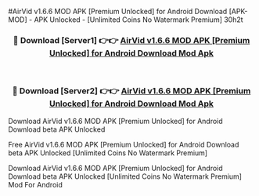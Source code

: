 #AirVid v1.6.6 MOD APK [Premium Unlocked] for Android Download [APK-MOD] - APK Unlocked - [Unlimited Coins No Watermark Premium] 30h2t



<div align="center">

<h3>🔴 Download [Server1] 👉👉 <a href="https://momento.my/?title=AirVid_v1.6.6_MOD_APK_[Premium_Unlocked]_for_Android_Download">AirVid v1.6.6 MOD APK [Premium Unlocked] for Android Download Mod Apk</a></h3><br>

<h3>🔴 Download [Server2] 👉👉 <a href="https://momento.my/?title=AirVid_v1.6.6_MOD_APK_[Premium_Unlocked]_for_Android_Download">AirVid v1.6.6 MOD APK [Premium Unlocked] for Android Download Mod Apk</a></h3>
</div>



Download AirVid v1.6.6 MOD APK [Premium Unlocked] for Android Download beta APK Unlocked

Free AirVid v1.6.6 MOD APK [Premium Unlocked] for Android Download beta APK Unlocked [Unlimited Coins No Watermark Premium]

Download AirVid v1.6.6 MOD APK [Premium Unlocked] for Android Download beta APK Unlocked [Unlimited Coins No Watermark Premium] Mod For Android
